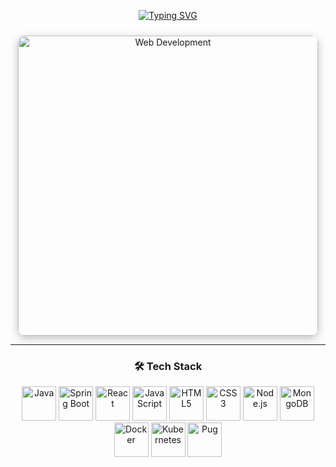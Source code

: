 <div align="center">

<!-- Main animated header -->
[![Typing SVG](https://readme-typing-svg.herokuapp.com?color=0e75b6&size=32&center=true&vCenter=true&width=600&lines=Hi+%F0%9F%91%8B%2C+I'm+Nitish+Kumar;Full-Stack+Developer;Spring+Boot+•+ReactJS+•+MongoDB;Building+APIs+%26+Scalable+Apps+🚀)](https://git.io/typing-svg)

<img src="https://qtcinfotech.com/images/web-development/cms-website-development-service.gif" width="480px" alt="Web Development" style="border-radius:12px;box-shadow:0 4px 14px rgba(0,0,0,0.25);margin-top:10px;"/>

---

### 🛠️ Tech Stack
<p align="center">
  <img src="https://cdn.jsdelivr.net/gh/devicons/devicon/icons/java/java-original.svg" alt="Java" width="55"/>
  <img src="https://cdn.jsdelivr.net/gh/devicons/devicon/icons/spring/spring-original.svg" alt="Spring Boot" width="55"/>
  <img src="https://cdn.jsdelivr.net/gh/devicons/devicon/icons/react/react-original.svg" alt="React" width="55"/>
  <img src="https://cdn.jsdelivr.net/gh/devicons/devicon/icons/javascript/javascript-original.svg" alt="JavaScript" width="55"/>
  <img src="https://cdn.jsdelivr.net/gh/devicons/devicon/icons/html5/html5-original.svg" alt="HTML5" width="55"/>
  <img src="https://cdn.jsdelivr.net/gh/devicons/devicon/icons/css3/css3-original.svg" alt="CSS3" width="55"/>
  <img src="https://cdn.jsdelivr.net/gh/devicons/devicon/icons/nodejs/nodejs-original.svg" alt="Node.js" width="55"/>
  <img src="https://cdn.jsdelivr.net/gh/devicons/devicon/icons/mongodb/mongodb-original.svg" alt="MongoDB" width="55"/>
  <img src="https://cdn.jsdelivr.net/gh/devicons/devicon/icons/docker/docker-original.svg" alt="Docker" width="55"/>
  <img src="https://cdn.jsdelivr.net/gh/devicons/devicon/icons/kubernetes/kubernetes-plain.svg" alt="Kubernetes" width="55"/>
  <img src="https://cdn.jsdelivr.net/gh/devicons/devicon/icons/pug/pug-original.svg" alt="Pug" width="55"/>
</p>



</div>
